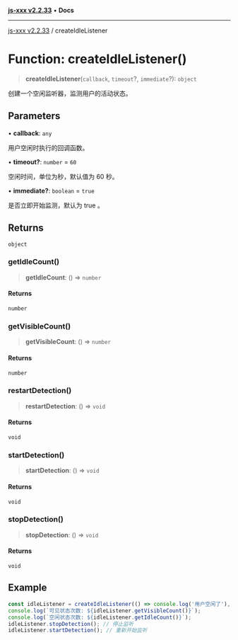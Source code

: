 [**js-xxx v2.2.33**](../README.md) • **Docs**

***

[js-xxx v2.2.33](../README.md) / createIdleListener

# Function: createIdleListener()

> **createIdleListener**(`callback`, `timeout`?, `immediate`?): `object`

创建一个空闲监听器，监测用户的活动状态。

## Parameters

• **callback**: `any`

用户空闲时执行的回调函数。

• **timeout?**: `number` = `60`

空闲时间，单位为秒，默认值为 60 秒。

• **immediate?**: `boolean` = `true`

是否立即开始监测，默认为 true 。

## Returns

`object`

### getIdleCount()

> **getIdleCount**: () => `number`

#### Returns

`number`

### getVisibleCount()

> **getVisibleCount**: () => `number`

#### Returns

`number`

### restartDetection()

> **restartDetection**: () => `void`

#### Returns

`void`

### startDetection()

> **startDetection**: () => `void`

#### Returns

`void`

### stopDetection()

> **stopDetection**: () => `void`

#### Returns

`void`

## Example

```ts
const idleListener = createIdleListener(() => console.log('用户空闲了'), 15, true); // 15 秒超时
console.log(`可见状态次数: ${idleListener.getVisibleCount()}`);
console.log(`空闲状态次数: ${idleListener.getIdleCount()}`);
idleListener.stopDetection(); // 停止监听
idleListener.startDetection(); // 重新开始监听
```
